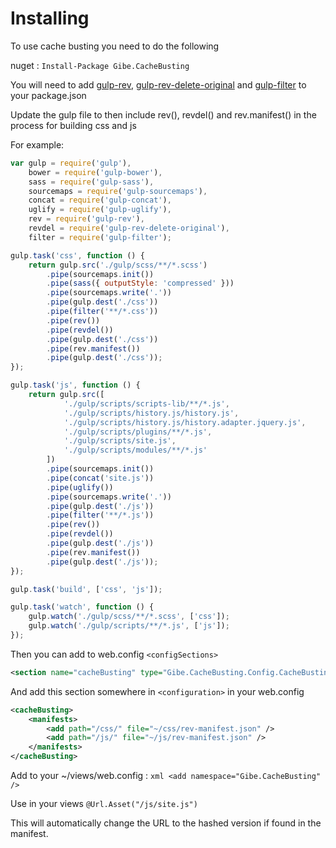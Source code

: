 # Installing

To use cache busting you need to do the following

nuget : ```Install-Package Gibe.CacheBusting```

You will need to add [gulp-rev](https://www.npmjs.com/package/gulp-rev"gulp-rev"), [gulp-rev-delete-original](https://www.npmjs.com/package/gulp-rev-delete-original"gulp-rev-delete-original") and [gulp-filter](https://www.npmjs.com/package/gulp-filter"gulp-filter") to your package.json

Update the gulp file to then include rev(), revdel() and rev.manifest() in the process for building css and js

For example:

```javascript
var gulp = require('gulp'),
	bower = require('gulp-bower'),
	sass = require('gulp-sass'),
	sourcemaps = require('gulp-sourcemaps'),
	concat = require('gulp-concat'),
	uglify = require('gulp-uglify'),
	rev = require('gulp-rev'),
	revdel = require('gulp-rev-delete-original'),
	filter = require('gulp-filter');

gulp.task('css', function () {
	return gulp.src('./gulp/scss/**/*.scss')
		.pipe(sourcemaps.init())
		.pipe(sass({ outputStyle: 'compressed' }))
		.pipe(sourcemaps.write('.'))
		.pipe(gulp.dest('./css'))
		.pipe(filter('**/*.css'))
		.pipe(rev())
		.pipe(revdel())
		.pipe(gulp.dest('./css'))
		.pipe(rev.manifest())
		.pipe(gulp.dest('./css'));
});

gulp.task('js', function () {
	return gulp.src([
			'./gulp/scripts/scripts-lib/**/*.js',
			'./gulp/scripts/history.js/history.js',
			'./gulp/scripts/history.js/history.adapter.jquery.js',
			'./gulp/scripts/plugins/**/*.js',
			'./gulp/scripts/site.js',
			'./gulp/scripts/modules/**/*.js'
		])
		.pipe(sourcemaps.init())
		.pipe(concat('site.js'))
		.pipe(uglify())
		.pipe(sourcemaps.write('.'))
		.pipe(gulp.dest('./js'))
		.pipe(filter('**/*.js'))
		.pipe(rev())
		.pipe(revdel())
		.pipe(gulp.dest('./js'))
		.pipe(rev.manifest())
		.pipe(gulp.dest('./js'));
});

gulp.task('build', ['css', 'js']);

gulp.task('watch', function () {
	gulp.watch('./gulp/scss/**/*.scss', ['css']);
	gulp.watch('./gulp/scripts/**/*.js', ['js']);
});
```

Then you can add to web.config `<configSections>`
```xml
<section name="cacheBusting" type="Gibe.CacheBusting.Config.CacheBustingSection, Gibe.CacheBusting" />
```
And add this section somewhere in `<configuration>` in your web.config

```xml
<cacheBusting>
	<manifests>
		<add path="/css/" file="~/css/rev-manifest.json" />
		<add path="/js/" file="~/js/rev-manifest.json" />
	</manifests>
</cacheBusting>
```

Add to your ~/views/web.config : ```xml <add namespace="Gibe.CacheBusting" />```

Use in your views ```@Url.Asset("/js/site.js")```

This will automatically change the URL to the hashed version if found in the manifest.
